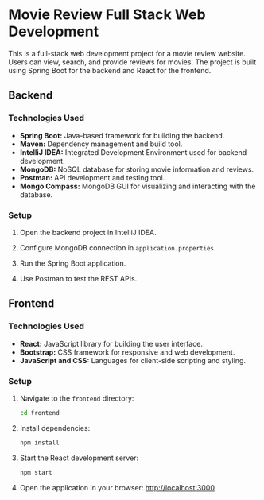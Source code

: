 

# Movie Review Full Stack Web Development

This is a full-stack web development project for a movie review website. Users can view, search, and provide reviews for movies. The project is built using Spring Boot for the backend and React for the frontend.

## Backend

### Technologies Used

- **Spring Boot:** Java-based framework for building the backend.
- **Maven:** Dependency management and build tool.
- **IntelliJ IDEA:** Integrated Development Environment used for backend development.
- **MongoDB:** NoSQL database for storing movie information and reviews.
- **Postman:** API development and testing tool.
- **Mongo Compass:** MongoDB GUI for visualizing and interacting with the database.

### Setup

1. Open the backend project in IntelliJ IDEA.

2. Configure MongoDB connection in `application.properties`.

3. Run the Spring Boot application.

4. Use Postman to test the REST APIs.

## Frontend

### Technologies Used

- **React:** JavaScript library for building the user interface.
- **Bootstrap:** CSS framework for responsive and web development.
- **JavaScript and CSS:** Languages for client-side scripting and styling.

### Setup

1. Navigate to the `frontend` directory:

   ```bash
   cd frontend
   ```

2. Install dependencies:

   ```bash
   npm install
   ```

3. Start the React development server:

   ```bash
   npm start
   ```

4. Open the application in your browser: [http://localhost:3000](http://localhost:3000)



